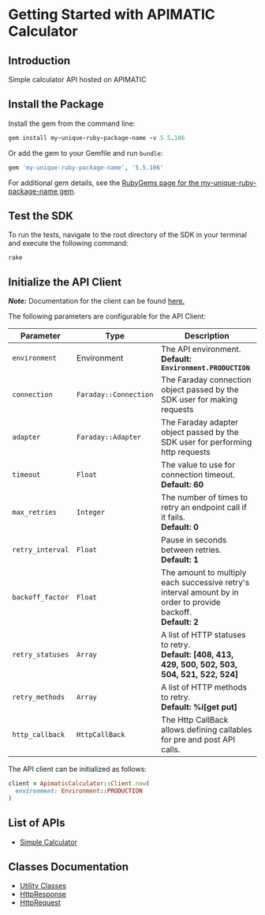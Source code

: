 
# Getting Started with APIMATIC Calculator

## Introduction

Simple calculator API hosted on APIMATIC

## Install the Package

Install the gem from the command line:

```ruby
gem install my-unique-ruby-package-name -v 5.5.106
```

Or add the gem to your Gemfile and run `bundle`:

```ruby
gem 'my-unique-ruby-package-name', '5.5.106'
```

For additional gem details, see the [RubyGems page for the my-unique-ruby-package-name gem](https://rubygems.org/gems/my-unique-ruby-package-name/versions/5.5.106).

## Test the SDK

To run the tests, navigate to the root directory of the SDK in your terminal and execute the following command:

```
rake
```

## Initialize the API Client

**_Note:_** Documentation for the client can be found [here.](https://github.com/git-fudge/rubySourceCode/blob/5.5.106/doc/client.md)

The following parameters are configurable for the API Client:

| Parameter | Type | Description |
|  --- | --- | --- |
| `environment` | Environment | The API environment. <br> **Default: `Environment.PRODUCTION`** |
| `connection` | `Faraday::Connection` | The Faraday connection object passed by the SDK user for making requests |
| `adapter` | `Faraday::Adapter` | The Faraday adapter object passed by the SDK user for performing http requests |
| `timeout` | `Float` | The value to use for connection timeout. <br> **Default: 60** |
| `max_retries` | `Integer` | The number of times to retry an endpoint call if it fails. <br> **Default: 0** |
| `retry_interval` | `Float` | Pause in seconds between retries. <br> **Default: 1** |
| `backoff_factor` | `Float` | The amount to multiply each successive retry's interval amount by in order to provide backoff. <br> **Default: 2** |
| `retry_statuses` | `Array` | A list of HTTP statuses to retry. <br> **Default: [408, 413, 429, 500, 502, 503, 504, 521, 522, 524]** |
| `retry_methods` | `Array` | A list of HTTP methods to retry. <br> **Default: %i[get put]** |
| `http_callback` | `HttpCallBack` | The Http CallBack allows defining callables for pre and post API calls. |

The API client can be initialized as follows:

```ruby
client = ApimaticCalculator::Client.new(
  environment: Environment::PRODUCTION
)
```

## List of APIs

* [Simple Calculator](https://github.com/git-fudge/rubySourceCode/blob/5.5.106/doc/controllers/simple-calculator.md)

## Classes Documentation

* [Utility Classes](https://github.com/git-fudge/rubySourceCode/blob/5.5.106/doc/utility-classes.md)
* [HttpResponse](https://github.com/git-fudge/rubySourceCode/blob/5.5.106/doc/http-response.md)
* [HttpRequest](https://github.com/git-fudge/rubySourceCode/blob/5.5.106/doc/http-request.md)

